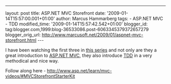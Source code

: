 ---
layout: post
title: ASP.NET MVC Storefront date: '2009-01-14T15:57:00.001+01:00'
author: Marcus Hammarberg
tags: -
ASP.NET MVC - TDD modified_time: '2009-01-14T15:57:42.542+01:00'
blogger_id: tag:blogger.com,1999:blog-36533086.post-6063345379372657279
blogger_orig_url: http://www.marcusoft.net/2009/01/aspnet-mvc-storefront.html ---

I have been watching the first three in [this
series](http://www.asp.net/learn/mvc-videos/#MVCStorefrontStarterKit)
and not only are they a great introduction to [ASP.NET
MVC](http://www.asp.net/mvc), they also introduce
[TDD](http://sv.wikipedia.org/wiki/TDD) in a very methodical and nice
way.

Follow along here -
<http://www.asp.net/learn/mvc-videos/#MVCStorefrontStarterKit>
